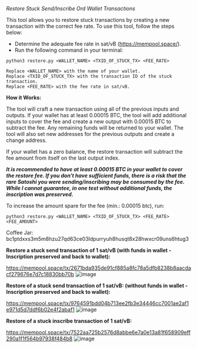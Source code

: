*Restore Stuck Send/Inscribe Ord Wallet Transactions*

This tool allows you to restore stuck transactions by creating a new transaction with the correct fee rate. To use this tool, follow the steps below:

- Determine the adequate fee rate in sat/vB (https://mempool.space/).
- Run the following command in your terminal:

```python3 restore.py <WALLET_NAME> <TXID_OF_STUCK_TX> <FEE_RATE>```

    Replace <WALLET_NAME> with the name of your wallet.
    Replace <TXID_OF_STUCK_TX> with the transaction ID of the stuck transaction.
    Replace <FEE_RATE> with the fee rate in sat/vB.

**How it Works:**

The tool will craft a new transaction using all of the previous inputs and outputs. If your wallet has at least 0.00015 BTC, the tool will add additional inputs to cover the fee and create a new output with 0.00015 BTC to subtract the fee. Any remaining funds will be returned to your wallet. The tool will also set new addresses for the previous outputs and create a change address.

If your wallet has a zero balance, the restore transaction will subtract the fee amount from itself on the last output index.

***It is recommended to have at least 0.00015 BTC in your wallet to cover the restore fee. If you don't have sufficient funds, there is a risk that the rare Satoshi you were sending/inscribing may be consumed by the fee. While I cannot guarantee, in one test without additional funds, the inscription was preserved.***


To increase the amount spare for the fee (min.: 0.00015 btc), run:

```python3 restore.py <WALLET_NAME> <TXID_OF_STUCK_TX> <FEE_RATE> <FEE_AMOUNT>```


Coffee Jar:  bc1ptdxxs3m5m8hzu27qd63ce03ldpurryuh8husqt8x28hwxcr09uns6htug3 




**Restore a stuck send transaction of 1 sat/vB (with funds in wallet - Inscription preserved and back to wallet):**

https://mempool.space/tx/2671bda935de91cf885a8fc78a5dfb8238b8aacdacf279676e7d7c18830bb70b
![image](https://user-images.githubusercontent.com/85583249/224977882-7f2fd0ff-5514-4bf5-b360-30bc8077c9c8.png)


**Restore of a stuck send transaction of 1 sat/vB: (without funds in wallet - Inscription preserved and back to wallet):**

https://mempool.space/tx/9764591bdd04b713ee2fb3e34446cc7001ae2af1e971d5d7ddf6b02e4f2abaf1
![image](https://user-images.githubusercontent.com/85583249/224993925-d9536ae5-bb51-445d-ac7f-5c79380e4c54.png)


**Restore of a stuck inscribe transaction of 1 sat/vB:**

https://mempool.space/tx/7522aa725b2576d8abbe6e7a0e13a81f658909eff290a1f1f564b97938f484b8
![image](https://user-images.githubusercontent.com/85583249/225000726-d097803a-fc84-43cc-a189-701c68f707cc.png)
